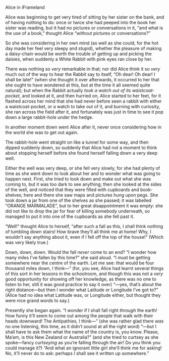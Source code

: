 
<head>
<meta charset='UTF-8'>
<meta http-equiv="Permissions-Policy" content="interest-cohort=()">
<meta http-equiv="Permissions-Policy" content="browsing-topics=()">
<link rel=stylesheet href='./reset.css'>
<link rel=stylesheet href='./demo-galley.css'>



</head>


<pl-title>Alice in iFrameland</pl-title>

<mu-galley>
<p>
Alice was beginning to get very tired of sitting by her sister on the bank, and
of having nothing to do: once or twice she had peeped into the book her sister
was reading, but it had no pictures or conversations in it, “and what is
the use of a book,” thought Alice “without pictures or
conversations?”
</p>
<p>
So she was considering in her own mind (as well as she could, for the hot day
made her feel very sleepy and stupid), whether the pleasure of making a
daisy-chain would be worth the trouble of getting up and picking the daisies,
when suddenly a White Rabbit with pink eyes ran close by her.
</p>
<p>
There was nothing so <i>very</i> remarkable in that; nor did Alice think it so
<i>very</i> much out of the way to hear the Rabbit say to itself, “Oh
dear! Oh dear! I shall be late!” (when she thought it over afterwards, it
occurred to her that she ought to have wondered at this, but at the time it all
seemed quite natural); but when the Rabbit actually <i>took a watch out of its
waistcoat-pocket</i>, and looked at it, and then hurried on, Alice started to
her feet, for it flashed across her mind that she had never before seen a
rabbit with either a waistcoat-pocket, or a watch to take out of it, and
burning with curiosity, she ran across the field after it, and fortunately was
just in time to see it pop down a large rabbit-hole under the hedge.
</p>
<p>
In another moment down went Alice after it, never once considering how in the
world she was to get out again.
</p>
<p>
The rabbit-hole went straight on like a tunnel for some way, and then dipped
suddenly down, so suddenly that Alice had not a moment to think about stopping
herself before she found herself falling down a very deep well.
</p>
<p>
Either the well was very deep, or she fell very slowly, for she had plenty of
time as she went down to look about her and to wonder what was going to happen
next. First, she tried to look down and make out what she was coming to, but it
was too dark to see anything; then she looked at the sides of the well, and
noticed that they were filled with cupboards and book-shelves; here and there
she saw maps and pictures hung upon pegs. She took down a jar from one of the
shelves as she passed; it was labelled “ORANGE MARMALADE”, but to
her great disappointment it was empty: she did not like to drop the jar for
fear of killing somebody underneath, so managed to put it into one of the
cupboards as she fell past it.
</p>
<p>
“Well!” thought Alice to herself, “after such a fall as this,
I shall think nothing of tumbling down stairs! How brave they’ll all
think me at home! Why, I wouldn’t say anything about it, even if I fell
off the top of the house!” (Which was very likely true.)
</p>
<p>
Down, down, down. Would the fall <i>never</i> come to an end? “I wonder
how many miles I’ve fallen by this time?” she said aloud. “I
must be getting somewhere near the centre of the earth. Let me see: that would
be four thousand miles down, I think—” (for, you see, Alice had
learnt several things of this sort in her lessons in the schoolroom, and though
this was not a <i>very</i> good opportunity for showing off her knowledge, as
there was no one to listen to her, still it was good practice to say it over)
“—yes, that’s about the right distance—but then I
wonder what Latitude or Longitude I’ve got to?” (Alice had no idea
what Latitude was, or Longitude either, but thought they were nice grand words
to say.)
</p>
<p>
Presently she began again. “I wonder if I shall fall right <i>through</i>
the earth! How funny it’ll seem to come out among the people that walk
with their heads downward! The Antipathies, I think—” (she was
rather glad there <i>was</i> no one listening, this time, as it didn’t
sound at all the right word) “—but I shall have to ask them what
the name of the country is, you know. Please, Ma’am, is this New Zealand
or Australia?” (and she tried to curtsey as she spoke—fancy
<i>curtseying</i> as you’re falling through the air! Do you think you
could manage it?) “And what an ignorant little girl she’ll think me
for asking! No, it’ll never do to ask: perhaps I shall see it written up
some&shy;where.”
</p></mu-galley>


<script src='/browserified/webguy+intersock+mudom+linefinder.js'></script>
<script src='./ops2.js'></script>


